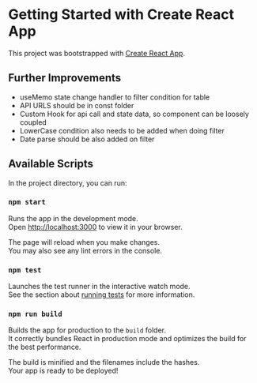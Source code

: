 # Getting Started with Create React App

This project was bootstrapped with [Create React App](https://github.com/facebook/create-react-app).


## Further Improvements
- useMemo state change handler to filter condition for table
- API URLS should be in const folder
- Custom Hook for api call and state data, so component can be loosely coupled
- LowerCase condition also needs to be added when doing filter
- Date parse should be also added on filter

## Available Scripts

In the project directory, you can run:

### `npm start`

Runs the app in the development mode.\
Open [http://localhost:3000](http://localhost:3000) to view it in your browser.

The page will reload when you make changes.\
You may also see any lint errors in the console.

### `npm test`

Launches the test runner in the interactive watch mode.\
See the section about [running tests](https://facebook.github.io/create-react-app/docs/running-tests) for more information.

### `npm run build`

Builds the app for production to the `build` folder.\
It correctly bundles React in production mode and optimizes the build for the best performance.

The build is minified and the filenames include the hashes.\
Your app is ready to be deployed!
